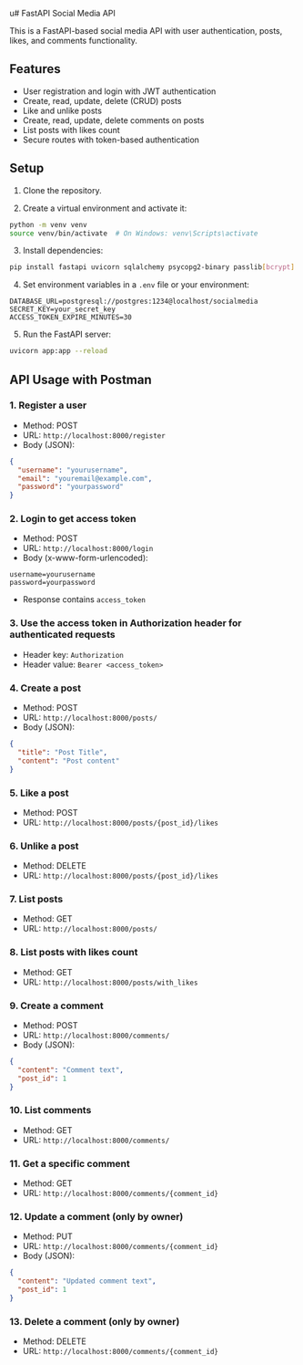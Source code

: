 u# FastAPI Social Media API

This is a FastAPI-based social media API with user authentication, posts, likes, and comments functionality.

## Features

- User registration and login with JWT authentication
- Create, read, update, delete (CRUD) posts
- Like and unlike posts
- Create, read, update, delete comments on posts
- List posts with likes count
- Secure routes with token-based authentication

## Setup

1. Clone the repository.

2. Create a virtual environment and activate it:

```bash
python -m venv venv
source venv/bin/activate  # On Windows: venv\Scripts\activate
```

3. Install dependencies:

```bash
pip install fastapi uvicorn sqlalchemy psycopg2-binary passlib[bcrypt] python-jose python-dotenv
```

4. Set environment variables in a `.env` file or your environment:

```
DATABASE_URL=postgresql://postgres:1234@localhost/socialmedia
SECRET_KEY=your_secret_key
ACCESS_TOKEN_EXPIRE_MINUTES=30
```

5. Run the FastAPI server:

```bash
uvicorn app:app --reload
```

## API Usage with Postman

### 1. Register a user

- Method: POST
- URL: `http://localhost:8000/register`
- Body (JSON):

```json
{
  "username": "yourusername",
  "email": "youremail@example.com",
  "password": "yourpassword"
}
```

### 2. Login to get access token

- Method: POST
- URL: `http://localhost:8000/login`
- Body (x-www-form-urlencoded):

```
username=yourusername
password=yourpassword
```

- Response contains `access_token`

### 3. Use the access token in Authorization header for authenticated requests

- Header key: `Authorization`
- Header value: `Bearer <access_token>`

### 4. Create a post

- Method: POST
- URL: `http://localhost:8000/posts/`
- Body (JSON):

```json
{
  "title": "Post Title",
  "content": "Post content"
}
```

### 5. Like a post

- Method: POST
- URL: `http://localhost:8000/posts/{post_id}/likes`

### 6. Unlike a post

- Method: DELETE
- URL: `http://localhost:8000/posts/{post_id}/likes`

### 7. List posts

- Method: GET
- URL: `http://localhost:8000/posts/`

### 8. List posts with likes count

- Method: GET
- URL: `http://localhost:8000/posts/with_likes`

### 9. Create a comment

- Method: POST
- URL: `http://localhost:8000/comments/`
- Body (JSON):

```json
{
  "content": "Comment text",
  "post_id": 1
}
```

### 10. List comments

- Method: GET
- URL: `http://localhost:8000/comments/`

### 11. Get a specific comment

- Method: GET
- URL: `http://localhost:8000/comments/{comment_id}`

### 12. Update a comment (only by owner)

- Method: PUT
- URL: `http://localhost:8000/comments/{comment_id}`
- Body (JSON):

```json
{
  "content": "Updated comment text",
  "post_id": 1
}
```

### 13. Delete a comment (only by owner)

- Method: DELETE
- URL: `http://localhost:8000/comments/{comment_id}`


